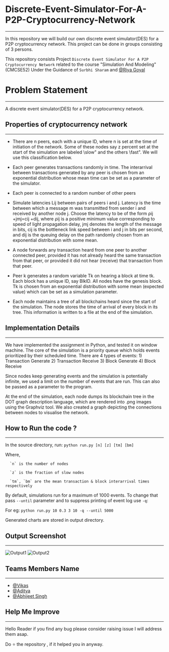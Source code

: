 # Discrete-Event-Simulator-For-A-P2P-Cryptocurrency-Network
----------------------------------------------------------------------------------------------

In this repository we will build our own discrete event simulator(DES) for a P2P cryptocurrency network. This project can be done in groups consisting of 3 persons.

This repository consists Project `Discrete Event Simulator For A P2P Cryptocurrency Network` related to the course "Simulation And Modeling" (CMCSE52) Under the Guidance of `Surbhi Sharam` and [@Riya Goyal](https://www.linkedin.com/in/riya-goyal-4765687b/)

# Problem Statement
--------------------------------------------------

A discrete event simulator(DES) for a P2P cryptocurrency network.

## Properties of cryptocurrency network
-------------------------------------------------------------------

 * There are n peers, each with a unique ID, where n is set at the time of initiation of the network. Some of these nodes say z percent set at the start of the simulation are labeled \slow" and the others \fast". We will use this classification below.
 
 * Each peer generates transactions randomly in time. The interarrival between transactions generated by any peer is chosen from an exponential distribution whose mean
time can be set as a parameter of the simulator.

* Each peer is connected to a random number of other peers

* Simulate latencies Lij between pairs of peers i and j. Latency is the time between which a message m was transmitted from sender i and received by another node j. Choose the latency to be of the form ρij +jmj=cij +dij, where ρij is a positive minimum value corresponding to speed of light propagation delay, jmj denotes the length of the message in bits, cij is the bottleneck link speed between i and j in bits per second, and dij is the queuing delay on the path randomly chosen from an exponential distribution with some mean. 

* A node forwards any transaction heard from one peer to another connected peer, provided it has not already heard the same transaction from that peer, or provided it did not hear (receive) that transaction from that peer.

* Peer k generates a random variable Tk on hearing a block at time tk. Each block has a unique ID, say BlkID. All nodes have the genesis block. Tk is chosen from an exponential distribution with some mean (expected value) which can be set as a simulation parameter. 

* Each node maintains a tree of all blockchains heard since the start of the simulation. The node stores the time of arrival of every block in its tree. This information is written to a file at the end of the simulation.

## Implementation Details
------------------------------------------------

We have implemented the assignment in Python, and tested it on window machine. The core of the simulation is a priority queue which holds events prioritized by their
scheduled time. There are 4 types of events: 
        1) Transaction Generate
        2) Transaction Receive
        3) Block Generate
        4) Block Receive
        
Since nodes keep generating events and the simulation is potentially infinite, we used a limit on the number of events that are run. This can also be passed as a parameter to the program.

At the end of the simulation, each node dumps its blockchain tree in the DOT graph description language, which are rendered into .png images using the Graphviz tool. We also created a graph depicting the connections between nodes to visualise the network.

## How to Run the code ?
----------------------------------------------------

In the source directory, run: `python run.py [n] [z] [tm] [bm]`

Where,

      `n` is the number of nodes
      
      `z` is the fraction of slow nodes
      
      `tm`, `bm` are the mean transaction & block interarrival times respectively
      
By default, simulations run for a maximum of 1000 events. To change that pass `--until` parameter and to suppress printing of event log use `-q`:

For eg: `python run.py 10 0.3 3 10 -q --until 5000`

Generated charts are stored in output directory.

## Output Screenshot
----------------------------------------------------------------

![Output1](https://user-images.githubusercontent.com/76476273/201505819-1183afe3-fda4-4dce-a4f0-bc17a9e3f076.png)
![Output2](https://user-images.githubusercontent.com/76476273/201505818-180b9656-4c28-4d19-8299-f7a78576972f.png)


## Teams Members Name
------------------------------------------------------------------------------

 * [@Vikas](https://github.com/Vikas2201)
 * [@Aditya](https://github.com/Aditya-Gahlot) 
 * [@Abhijeet Singh](https://github.com/abhijeetSingh131)

## Help Me Improve
---------------------------------------------------------------------------------------

Hello Reader if you find any bug please consider raising issue I will address them asap.

Do ⭐ the repository , if it helped you in anyway.
